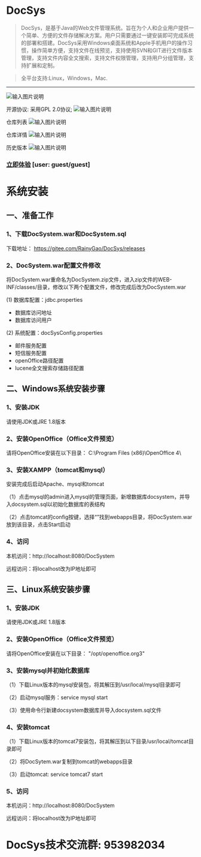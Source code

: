 # DocSys

> DocSys，是基于Java的Web文件管理系统。旨在为个人和企业用户提供一个简单、方便的文件存储解决方案。用户只需要通过一键安装即可完成系统的部署和搭建。DocSys采用Windows桌面系统和Apple手机用户的操作习惯，操作简单方便，支持文件在线预览，支持使用SVN和GIT进行文件版本管理，支持文件内容全文搜索，支持文件权限管理，支持用户分组管理，支持扩展和定制。

> 全平台支持:Linux，Windows，Mac.
-----
![输入图片说明](https://images.gitee.com/uploads/images/2018/1117/233316_639ed640_1558129.png "1.png")

开源协议: 采用GPL 2.0协议;
![输入图片说明](https://images.gitee.com/uploads/images/2018/1117/233347_2cc1a65f_1558129.png "2.png")

仓库列表
![输入图片说明](https://images.gitee.com/uploads/images/2018/1117/234733_69d967ef_1558129.png "6.png")

仓库详情
![输入图片说明](https://images.gitee.com/uploads/images/2018/1117/234744_2850feb3_1558129.png "7.png")

历史版本
![输入图片说明](https://images.gitee.com/uploads/images/2018/1119/095414_fba9ce48_1558129.png "8.png")

### [立即体验](http://dw.gofreeteam.com) [user: guest/guest]

# 系统安装
## 一、准备工作
### 1、下载DocSystem.war和DocSystem.sql
下载地址： https://gitee.com/RainyGao/DocSys/releases
### 2、DocSystem.war配置文件修改
将DocSystem.war重命名为DocSystem.zip文件，进入zip文件的WEB-INF/classes/目录，修改以下两个配置文件，修改完成后改为DocSystem.war

(1) 数据库配置：jdbc.properties
- 数据库访问地址
- 数据库访问用户

(2) 系统配置：docSysConfig.properties
- 邮件服务配置
- 短信服务配置
- openOffice路径配置
- lucene全文搜索存储路径配置

## 二、Windows系统安装步骤
### 1、安装JDK
请使用JDK或JRE 1.8版本

### 2、安装OpenOffice（Office文件预览）
请将OpenOffice安装在以下目录：
C:\Program Files (x86)\OpenOffice 4\

### 3、安装XAMPP（tomcat和mysql）
安装完成后启动Apache、mysql和tomcat

（1）点击mysql的admin进入mysql的管理页面，新增数据库docsystem，并导入docsystem.sql以初始化数据库的表结构

（2）点击tomcat的config按键，选择“<Browser>”找到webapps目录，将DocSystem.war放到该目录，点击Start启动

### 4、访问

本机访问：http://localhost:8080/DocSystem

远程访问：将localhost改为IP地址即可

## 三、Linux系统安装步骤
### 1、安装JDK
请使用JDK或JRE 1.8版本
### 2、安装OpenOffice（Office文件预览）
请将OpenOffice安装在以下目录：
"/opt/openoffice.org3"

### 3、安装mysql并初始化数据库

（1）下载Linux版本的mysql安装包，将其解压到/usr/local/mysql目录即可

（2）启动mysql服务：service mysql start

（3）使用命令行新建docsystem数据库并导入docsystem.sql文件

### 4、安装tomcat

（1）下载Linux版本的tomcat7安装包，将其解压到以下目录/usr/local/tomcat目录即可

（2）将DocSytem.war复制到tomcat的webapps目录

（3）启动tomcat: service tomcat7 start

### 5、访问

本机访问：http://localhost:8080/DocSystem

远程访问：将localhost改为IP地址即可

# DocSys技术交流群: 953982034